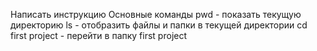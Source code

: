 Написать инструкцию
Основные команды
pwd - показать текущую директорию
ls - отобразить файлы и папки в текущей директории
cd first project - перейти в папку first project

